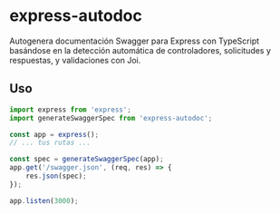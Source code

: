 # express-autodoc

Autogenera documentación Swagger para Express con TypeScript basándose en la detección automática de controladores, solicitudes y respuestas, y validaciones con Joi.

## Uso

```typescript
import express from 'express';
import generateSwaggerSpec from 'express-autodoc';

const app = express();
// ... tus rutas ...

const spec = generateSwaggerSpec(app);
app.get('/swagger.json', (req, res) => {
    res.json(spec);
});

app.listen(3000);
